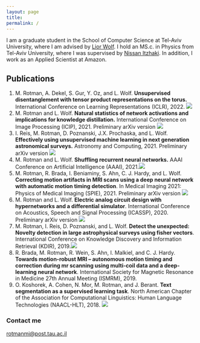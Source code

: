 ```yaml
---
layout: page 
title: 
permalink: /
---
```


I am a graduate student in the School of Computer Science at Tel-Aviv University, where I am advised
by [Lior Wolf](https://www.cs.tau.ac.il/~wolf/). I hold an MS.c. in Physics from Tel-Aviv University, where I was supervised
by [Nissan Itzhaki](https://en-exact-sciences.tau.ac.il/profile/nitzhaki). In addition, I work as an Applied Scientist at Amazon.



## Publications

1. M. Rotman, A. Dekel, S. Gur, Y. Oz, and L. Wolf. **Unsupervised disentanglement with tensor product representations
   on the torus.**    International Conference on Learning Representations (ICLR), 2022. [![]({{site.baseurl}}/images/pdf-view_icon.gif)](https://openreview.net/pdf?id=neqU3HWDgE)
2. M. Rotman and L. Wolf.   **Natural statistics of network activations and implications for knowledge distillation.**
   International Conference on Image Processing (ICIP), 2021. Preliminary arXiv version [![]({{site.baseurl}}/images/pdf-view_icon.gif)](https://arxiv.org/abs/2106.00368)
3. I. Reis, M. Rotman, D. Poznanski, J.X. Prochaska, and L. Wolf. **Effectively using unsupervised machine learning in
   next generation astronomical surveys.** Astronomy and Computing, 2021. Preliminary arXiv version [![]({{site.baseurl}}/images/pdf-view_icon.gif)](https://arxiv.org/abs/1911.06823)
4. M. Rotman and L. Wolf.  **Shuffling recurrent neural networks.** AAAI Conference on Artificial Intelligence (AAAI),
   2021.[![]({{site.baseurl}}/images/pdf-view_icon.gif)](https://ojs.aaai.org/index.php/AAAI/article/view/17136)
5. M. Rotman, R. Brada, I. Beniaminy, S. Ahn, C. J. Hardy, and L. Wolf.  **Correcting motion artifacts in MRI scans
   using a deep neural network with automatic motion timing detection**. In Medical Imaging 2021: Physics of Medical
   Imaging (SPIE), 2021. Preliminary arXiv version  [![]({{site.baseurl}}/images/pdf-view_icon.gif)](https://arxiv.org/abs/2006.13804)
6. M. Rotman and L. Wolf. **Electric analog circuit design with hypernetworks and a differential simulator**.
   International Conference on Acoustics, Speech and Signal Processing (ICASSP), 2020. Preliminary arXiv version  [![]({{site.baseurl}}/images/pdf-view_icon.gif)](https://arxiv.org/abs/1911.03053)
7. M. Rotman, I. Reis, D. Poznanski, and L. Wolf. **Detect the unexpected: Novelty detection in large astrophysical
   surveys using fisher vectors**. International Conference on Knowledge Discovery and Information Retrieval (KDIR),
   2019.[![]({{site.baseurl}}/images/pdf-view_icon.gif)](http://www.scitepress.org/Papers/2019/81633/81633.pdf)
8. R. Brada, M. Rotman, R. Wein, S. Ahn, I. Malkiel, and C. J. Hardy.   **Towards motion-robust MRI – autonomous motion
   timing and correction during mr scanning using multi-coil data and a deep-learning neural network**. International
   Society for Magnetic Resonance in Medicine 27th Annual Meeting (ISMRM), 2019.
9. O. Koshorek, A. Cohen, N. Mor, M. Rotman, and J. Berant.   **Text segmentation as a supervised learning task**. North
   American Chapter of the Association for Computational Linguistics: Human Language Technologies (NAACL-HLT), 2018.  [![]({{site.baseurl}}/images/pdf-view_icon.gif)](https://aclanthology.org/N18-2075.pdf)

### Contact me

[rotmanmi@post.tau.ac.il](mailto:rotmanmi@post.tau.ac.il)
